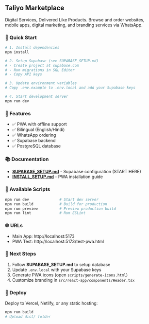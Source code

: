 ## Taliyo Marketplace

Digital Services, Delivered Like Products. Browse and order websites, mobile apps, digital marketing, and branding services via WhatsApp.

### 🚀 Quick Start

```bash
# 1. Install dependencies
npm install

# 2. Setup Supabase (see SUPABASE_SETUP.md)
# - Create project at supabase.com
# - Run migrations in SQL Editor
# - Copy API keys

# 3. Update environment variables
# Copy .env.example to .env.local and add your Supabase keys

# 4. Start development server
npm run dev
```

### 📱 Features

- ✅ PWA with offline support
- ✅ Bilingual (English/Hindi)
- ✅ WhatsApp ordering
- ✅ Supabase backend
- ✅ PostgreSQL database

### 📚 Documentation

- **[SUPABASE_SETUP.md](SUPABASE_SETUP.md)** - Supabase configuration (START HERE)
- **[INSTALL_SETUP.md](INSTALL_SETUP.md)** - PWA installation guide

### 🔧 Available Scripts

```bash
npm run dev              # Start dev server
npm run build            # Build for production
npm run preview          # Preview production build
npm run lint             # Run ESLint
```

### 🌐 URLs

- Main App: http://localhost:5173
- PWA Test: http://localhost:5173/test-pwa.html

### 🎯 Next Steps

1. Follow **SUPABASE_SETUP.md** to setup database
2. Update `.env.local` with your Supabase keys
3. Generate PWA icons (open `scripts/generate-icons.html`)
4. Customize branding in `src/react-app/components/Header.tsx`

### 🚀 Deploy

Deploy to Vercel, Netlify, or any static hosting:

```bash
npm run build
# Upload dist/ folder
```
